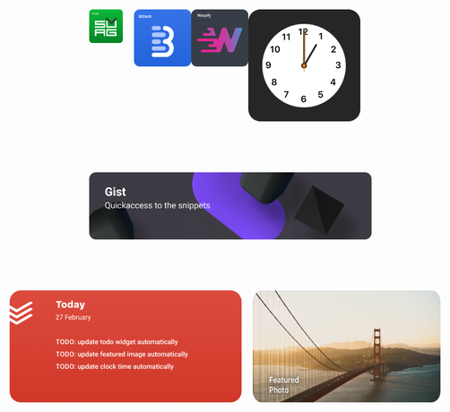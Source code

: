 <p style="align:center">

<p style="display:flex;justify-content:center" class="row">
<a target="_blank" href="http://svuag.com/">
	<img align="center;" style="vertical-align:top; margin:20px 0" width="320" src="images/svuag.png" />
</a>
<a target="_blank" href="http://bitrack.io/">
	<img align="center;" style="vertical-align:top; margin:20px 20px" width="500" src="images/bitrack.png" />
</a>
<a target="_blank" href="http://warpify.io/">
	<img align="center;" style="vertical-align:top; margin:20px 20px" width="500" src="images/warpify.png" />
</a>
<img align="center;" style="vertical-align:top; margin:20px 20px" width="500" src="images/clock.png" />
</p>
<br />

<p style="display:flex;justify-content:center; margin-top: 20px;" class="row">
<a target="_blank" href="https://gist.github.com/zk-g/">
	<img align="center" style="vertical-align:top; margin:20px 0" width="830" src="images/gists.png" />
</a>
</p>
<br />

<p style="display:flex;justify-content:center; margin-top: 20px;" class="row">
<img align="center;" style="margin: 20px 0;"  width="485" src="images/todoist.png" />
<img align="center;" style="vertical-align:top; margin:20px 20px" width="335" src="images/featuredimage.png" />
</p>

</p>
